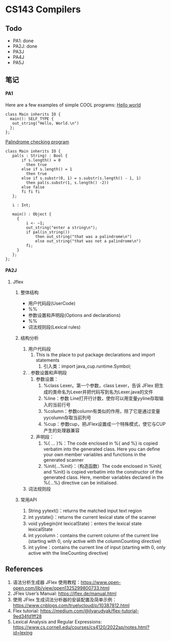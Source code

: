 # CS143 Compilers

## Todo

- PA1: done
- PA2J: done
- PA3J
- PA4J
- PA5J

## 笔记

#### PA1
 Here are a few examples of simple COOL programs:
 [Hello world](./examples/hello_world.cl)
 ``` cool
 class Main inherits IO {
   main(): SELF_TYPE {
	out_string("Hello, World.\n")
   };
};
 ```
 
 [Palindrome checking program](./examples/palindrome.cl)
 ``` cool
 class Main inherits IO {
    pal(s : String) : Bool {
	    if s.length() = 0 
          then true
	    else if s.length() = 1 
          then true
	    else if s.substr(0, 1) = s.substr(s.length() - 1, 1) 
          then pal(s.substr(1, s.length() -2))
	    else false
	    fi fi fi
    };

    i : Int;

    main() : Object {
      {
          i <- ~1;
          out_string("enter a string\n");
          if pal(in_string())
              then out_string("that was a palindrome\n")
              else out_string("that was not a palindrome\n")
          fi;
      }
    };
};

 ```


#### PA2J

1. Jflex
   1. 整体结构
      - 用户代码段(UserCode)
      - %%
      - 参数设置和声明段(Options and declarations)
      - %%
      - 词法规则段(Lexical rules)

   2. 结构分析
      1. 用户代码段
         1. This is the place to put package declarations and import statements
            1. 引入类：import java_cup.runtime.Symbol;
      2. . 参数设置和声明段
         1. 参数设置：
            1. %class Lexer。第一个参数，class Lexer，告诉 JFlex 把生成的类命名为Lexer并把代码写到名为Lexer.java的文件
            2. %line：参数 Line打开行计数，使你可以用变量yyline存取输入的当前行号
            3. %column：参数column有类似的作用，除了它是通过变量yycolumn存取当前列号
            4. %cup：参数cup，把JFlex设置成一个特殊模式，使它与CUP产生的处理器兼容
         2. 声明段：
            1. %{ ... }%：The code enclosed in %{ and %} is copied verbatim into the generated class. Here you can define your own member variables and functions in the generated scanner
            2. %init{...%init}：（构造函数）The code enclosed in %init{ and %init} is copied verbatim into the constructor of the generated class. Here, member variables declared in the %{...%} directive can be initialised.
      3. 词法规则段
   
   3. 常用API
      1. String yytext()：returns the matched input text region
      2. int yystate()：returns the current lexical state of the scanner
      3. void yybegin(int lexicalState)：enters the lexical state lexicalState
      4. int yycolumn：contains the current column of the current line (starting with 0, only active with the columnCounting directive)
      5. int yyline：contains the current line of input (starting with 0, only active with the lineCounting directive)

## References
1. 语法分析生成器 JFlex 使用教程：https://www.open-open.com/lib/view/open1325299800733.html
2. JFlex User’s Manual: https://jflex.de/manual.html
3. 使用 JFlex 生成词法分析器的安装配置及简单示例：https://www.cnblogs.com/truelycloud/p/10387812.html
4. Flex tutorial: https://medium.com/@ilyarudyak/flex-tutorial-9ed34fd1ff28
5. Lexical Analysis and Regular Expressions: https://www.cs.cornell.edu/courses/cs4120/2022sp/notes.html?id=lexing